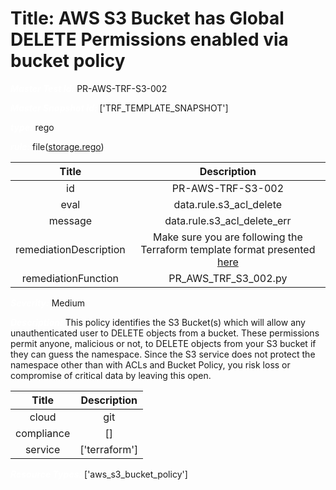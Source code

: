 



# Title: AWS S3 Bucket has Global DELETE Permissions enabled via bucket policy


***<font color="white">Master Test Id:</font>*** PR-AWS-TRF-S3-002

***<font color="white">Master Snapshot Id:</font>*** ['TRF_TEMPLATE_SNAPSHOT']

***<font color="white">type:</font>*** rego

***<font color="white">rule:</font>*** file([storage.rego])  
  
  
  
  

|Title|Description|
| :---: | :---: |
|id|PR-AWS-TRF-S3-002|
|eval|data.rule.s3_acl_delete|
|message|data.rule.s3_acl_delete_err|
|remediationDescription|Make sure you are following the Terraform template format presented <a href='https://registry.terraform.io/providers/hashicorp/aws/latest/docs/resources/s3_bucket_policy' target='_blank'>here</a>|
|remediationFunction|PR_AWS_TRF_S3_002.py|


***<font color="white">Severity:</font>*** Medium

***<font color="white">Description:</font>*** This policy identifies the S3 Bucket(s) which will allow any unauthenticated user to DELETE objects from a bucket. These permissions permit anyone, malicious or not, to DELETE objects from your S3 bucket if they can guess the namespace. Since the S3 service does not protect the namespace other than with ACLs and Bucket Policy, you risk loss or compromise of critical data by leaving this open.  
  
  

|Title|Description|
| :---: | :---: |
|cloud|git|
|compliance|[]|
|service|['terraform']|


***<font color="white">Resource Types:</font>*** ['aws_s3_bucket_policy']


[storage.rego]: https://github.com/prancer-io/prancer-compliance-test/tree/master/aws/terraform/storage.rego
